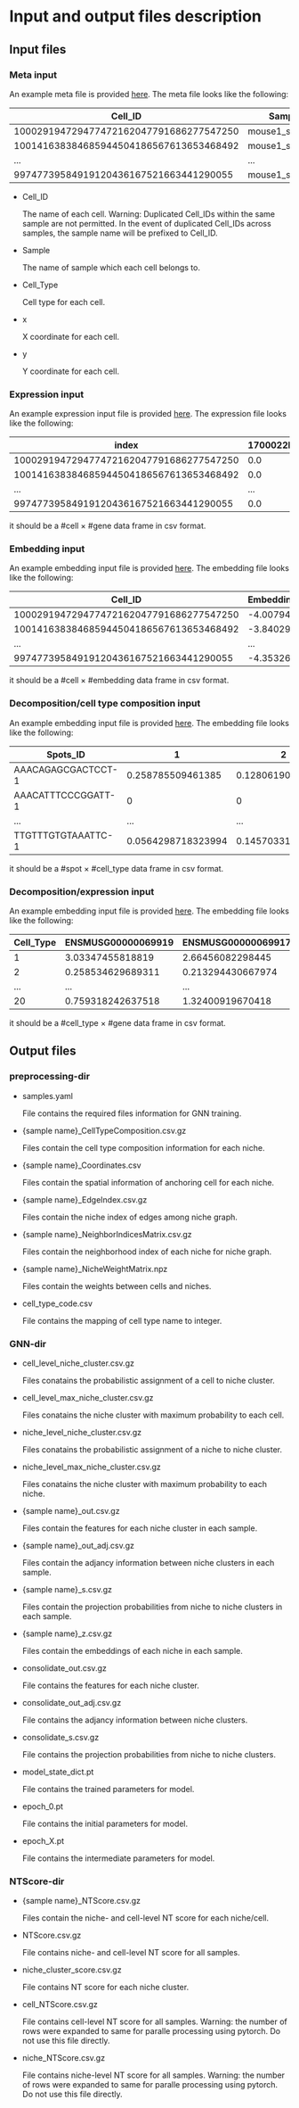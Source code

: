# Input and output files description

## Input files

### Meta input

An example meta file is provided [here](../examples/V2/data/merfish_meta.csv).
The meta file looks like the following:

| Cell_ID                                 | Sample          | Cell_Type | x                  | y                   |
| --------------------------------------- | --------------- | --------- | ------------------ | ------------------- |
| 100029194729477472162047791686277547250 | mouse1_slice221 | L2/3 IT   | 140.9419965147972  | -2678.142903059721  |
| 100141638384685944504186567613653468492 | mouse1_slice221 | L4/5 IT   | 490.1479862928391  | -3128.267906665802  |
| ...                                     | ...             | ...       | ...                | ...                 |
| 99747739584919120436167521663441290055  | mouse1_slice221 | L2/3 IT   | -787.2270166575909 | -2622.3839544013144 |

- Cell_ID

  The name of each cell.
  Warning: Duplicated Cell_IDs within the same sample are not permitted. In the event of duplicated Cell_IDs across samples, the sample name will be prefixed to Cell_ID.

- Sample

  The name of sample which each cell belongs to.

- Cell_Type

  Cell type for each cell.

- x
  
  X coordinate for each cell.

- y
  
  Y coordinate for each cell.

### Expression input

An example expression input file is provided [here](../examples/V2/data/merfish_counts.csv).
The expression file looks like the following:

| index                                   | 1700022I11Rik | 1810046K07Rik | ... | Gad1        |
| --------------------------------------- | ------------- | ------------- | --- | ----------- |
| 100029194729477472162047791686277547250 | 0.0           | 0.639048      | ... | 0.0         |
| 100141638384685944504186567613653468492 | 0.0           | 1.2571113     | ... | 0.062081426 |
| ...                                     | ...           | ...           | ... | ...         |
| 99747739584919120436167521663441290055  | 0.0           | 0.7242012     | ... | 0.0         |

it should be a #cell × #gene data frame in csv format.

### Embedding input

An example embedding input file is provided [here](../examples/V2/data/merfish_embedding.csv).
The embedding file looks like the following:

| Cell_ID                                 | Embedding_1 | Embedding_2 | ... | Embedding_50 |
| --------------------------------------- | ----------- | ----------- | --- | ------------ |
| 100029194729477472162047791686277547250 | -4.0079494  | -2.1514485  | ... | 0.09962122   |
| 100141638384685944504186567613653468492 | -3.8402984  | -3.7229002  | ... | 0.06987266   |
| ...                                     | ...         | ...         | ... | ...          |
| 99747739584919120436167521663441290055  | -4.353267   | -1.8221375  | ... | -0.4509134   |

it should be a #cell × #embedding data frame in csv format.

### Decomposition/cell type composition input

An example embedding input file is provided [here](../examples/V2/data/spotxcelltype.csv).
The embedding file looks like the following:

| Spots_ID           | 1                  | 2                 | ... | 20               |
| ------------------ | ------------------ | ----------------- | --- | ---------------- |
| AAACAGAGCGACTCCT-1 | 0.258785509461385  | 0.128061904630428 | ... | 0                |
| AAACATTTCCCGGATT-1 | 0                  | 0                 | ... | 0.13509547810484 |
| ...                | ...                | ...               | ... | ...              |
| TTGTTTGTGTAAATTC-1 | 0.0564298718323994 | 0.145703310261767 | ... | 0                |

it should be a #spot × #cell_type data frame in csv format.

### Decomposition/expression input

An example embedding input file is provided [here](../examples/V2/data/celltypexgexp.csv).
The embedding file looks like the following:

| Cell_Type | ENSMUSG00000069919 | ENSMUSG00000069917 | ... | ENSMUSG00000029544 |
| --------- | ------------------ | ------------------ | --- | ------------------ |
| 1         | 3.03347455818819   | 2.66456082298445   | ... | 0.0120471063344827 |
| 2         | 0.258534629689311  | 0.213294430667974  | ... | 0.467826140134687  |
| ...       | ...                | ...                | ... | ...                |
| 20        | 0.759318242637518  | 1.32400919670418   | ... | 0.210041696774869  |

it should be a #cell_type × #gene data frame in csv format.

## Output files

### preprocessing-dir

- samples.yaml

  File contains the required files information for GNN training.

- {sample name}_CellTypeComposition.csv.gz

  Files contain the cell type composition information for each niche.

- {sample name}_Coordinates.csv

  Files contain the spatial information of anchoring cell for each niche.

- {sample name}_EdgeIndex.csv.gz

  Files contain the niche index of edges among niche graph.

- {sample name}_NeighborIndicesMatrix.csv.gz

  Files contain the neighborhood index of each niche for niche graph.

- {sample name}_NicheWeightMatrix.npz

  Files contain the weights between cells and niches.

- cell_type_code.csv

  File contains the mapping of cell type name to integer.

### GNN-dir

- cell_level_niche_cluster.csv.gz

  Files conatains the probabilistic assignment of a cell to niche cluster.

- cell_level_max_niche_cluster.csv.gz

  Files conatains the niche cluster with maximum probability to each cell.

- niche_level_niche_cluster.csv.gz

  Files conatains the probabilistic assignment of a niche to niche cluster.

- niche_level_max_niche_cluster.csv.gz

  Files conatains the niche cluster with maximum probability to each niche.

- {sample name}_out.csv.gz

  Files contain the features for each niche cluster in each sample.

- {sample name}_out_adj.csv.gz

  Files contain the adjancy information between niche clusters in each sample.

- {sample name}_s.csv.gz

  Files contain the projection probabilities from niche to niche clusters in each sample.

- {sample name}_z.csv.gz

  Files contain the embeddings of each niche in each sample.

- consolidate_out.csv.gz

  File contains the features for each niche cluster.

- consolidate_out_adj.csv.gz

  File contains the adjancy information between niche clusters.

- consolidate_s.csv.gz

  File contains the projection probabilities from niche to niche clusters.

- model_state_dict.pt

  File contains the trained parameters for model.

- epoch_0.pt

  File contains the initial parameters for model.

- epoch_X.pt

  File contains the intermediate parameters for model.

### NTScore-dir

- {sample name}_NTScore.csv.gz

  Files contain the niche- and cell-level NT score for each niche/cell.

- NTScore.csv.gz

  File contains niche- and cell-level NT score for all samples.

- niche_cluster_score.csv.gz

  File contains NT score for each niche cluster.

- cell_NTScore.csv.gz

  File contains cell-level NT score for all samples.
  Warning: the number of rows were expanded to same for paralle processing using pytorch. Do not use this file directly.

- niche_NTScore.csv.gz

  File contains niche-level NT score for all samples.
  Warning: the number of rows were expanded to same for paralle processing using pytorch. Do not use this file directly.
